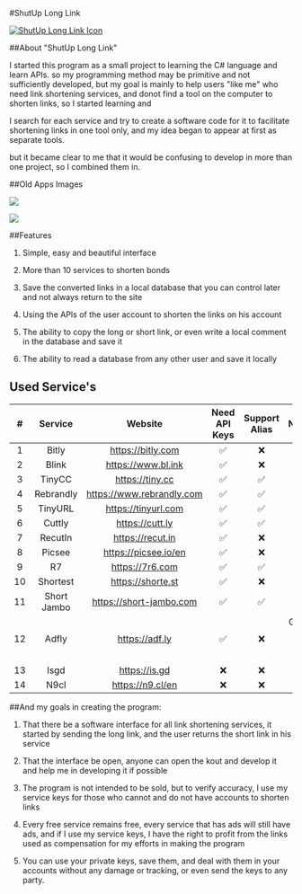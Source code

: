 #ShutUp Long Link

[![ShutUp Long Link Icon](https://i.imgur.com/M5WHGvI.png "ShutUp Long Link Icon")](https://i.imgur.com/M5WHGvI.png "ShutUp Long Link Icon")

##About "ShutUp Long Link"

I started this program as a small project to learning  the C# language and learn APIs.
so my programming method may be primitive and not sufficiently developed, 
but my goal is mainly to help users "like me" who need link shortening services, 
and donot find a tool on the computer to shorten links, so I started learning and 

I search for each service and try to create a software code for it to facilitate shortening links in one tool only, and my idea began to appear at first as separate tools.

but it became clear to me that it would be confusing to develop in more than one project, so I combined them in.

##Old Apps Images

[![](https://i.imgur.com/l2EIhCK.png)](https://i.imgur.com/l2EIhCK.png)

[![](https://i.imgur.com/xe39mn2.png)](https://i.imgur.com/xe39mn2.png)

##Features
1. Simple, easy and beautiful interface

2. More than 10 services to shorten bonds

3. Save the converted links in a local database that you can control later and not always return to the site

4. Using the APIs of the user account to shorten the links on his account

5. The ability to copy the long or short link, or even write a local comment in the database and save it

6. The ability to read a database from any other user and save it locally

## Used Service's 

| # | Service  | Website |Need API Keys |Support Alias|Notes 
|:------:|:--------:|:----------:|:--------:|:-------:|:-------:|
| 1 | Bitly | https://bitly.com |        ✅     | ❌ ||
| 2 | Blink        |   https://www.bl.ink |✅| ❌ ||
| 3 | TinyCC        |    https://tiny.cc | ✅| ✅ ||
| 4 | Rebrandly        |    https://www.rebrandly.com | ✅|✅||
| 5 | TinyURL        |    https://tinyurl.com | ✅|✅||
| 6 | Cuttly        |    https://cutt.ly | ✅|✅||
| 7 | RecutIn        |    https://recut.in | ✅|❌||
| 8 | Picsee        |    https://picsee.io/en | ✅|❌||
| 9 | R7        |    https://7r6.com | ✅|✅||
| 10 | Shortest        |    https://shorte.st | ✅|❌||
| 11 | Short Jambo        |    https://short-jambo.com | ✅|✅||
| 12 | Adfly        |    https://adf.ly | ✅|❌|Going to End 😓|
| 13 | Isgd        |    https://is.gd |❌|❌||
| 14 | N9cl        |   https://n9.cl/en |❌|❌||


##And my goals in creating the program:

1. That there be a software interface for all link shortening services, it started by sending the long link, and the user returns the short link in his service

2. That the interface be open, anyone can open the kout and develop it and help me in developing it if possible

4. The program is not intended to be sold, but to verify accuracy, I use my service keys for those who cannot and do not have accounts to shorten links

5. Every free service remains free, every service that has ads will still have ads, and if I use my service keys, I have the right to profit from the links used as compensation for my efforts in making the program

6. You can use your private keys, save them, and deal with them in your accounts without any damage or tracking, or even send the keys to any party.
